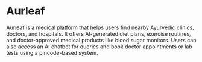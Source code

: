 # Aurleaf
Aurleaf is a medical platform that helps users find nearby Ayurvedic clinics, doctors, and hospitals. It offers AI-generated diet plans, exercise routines, and doctor-approved medical products like blood sugar monitors. Users can also access an AI chatbot for queries and book doctor appointments or lab tests using a pincode-based system.
